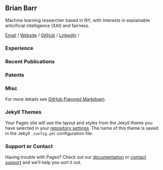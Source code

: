 ## Brian Barr

Machine learning researcher based in NY, with interests in explainable articificial intelligence (XAI) and fairness.

[Email](barrbc@gmail.com) / [Website](https://tazitoo.github.io/) / [GitHub](https://github.com/tazitoo) /   [LinkedIn](www.linkedin.com/brianbarr) / 

### Experience


### Recent Publications


### Patents


### Misc



For more details see [GitHub Flavored Markdown](https://guides.github.com/features/mastering-markdown/).

### Jekyll Themes

Your Pages site will use the layout and styles from the Jekyll theme you have selected in your [repository settings](https://github.com/tazitoo/tazitoo.github.io/settings/pages). The name of this theme is saved in the Jekyll `_config.yml` configuration file.

### Support or Contact

Having trouble with Pages? Check out our [documentation](https://docs.github.com/categories/github-pages-basics/) or [contact support](https://support.github.com/contact) and we’ll help you sort it out.
